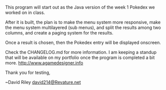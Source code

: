 This program will start out as the Java version of the week 1 Pokedex we worked on in class. 

After it is built, the plan is to make the menu system more responsive, make the menu system multilayered (sub menus), and split
the results among two columns, and create a paging system for the results. 

Once a result is chosen, then the Pokedex entry will be displayed onscreen.

Check the CHANGELOG.md for more information. I am keeping a standup that will be available on my portfolio once the program is completed a bit more.
http://www.agamedesigner.info

Thank you for testing,

~David Riley
david214@Revature.net
